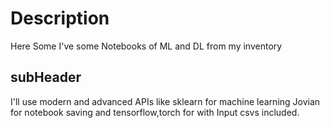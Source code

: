 # Description

Here Some I've some Notebooks of ML and DL from my inventory

## subHeader

I'll use modern and advanced APIs 
like sklearn for machine learning Jovian for notebook saving and tensorflow,torch for with Input csvs included.